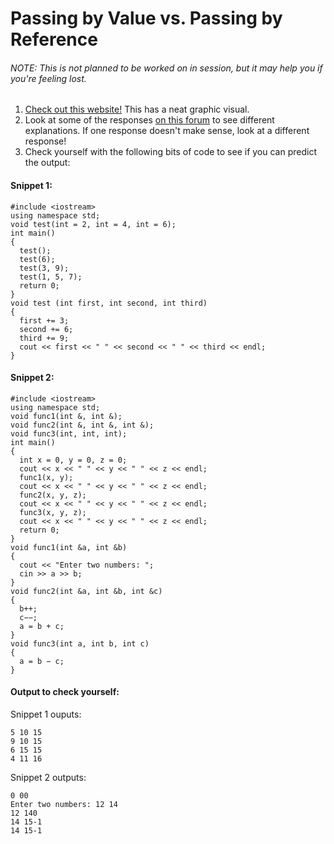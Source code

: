 # Passing by Value vs. Passing by Reference
###### NOTE: This is not planned to be worked on in session, but it may help you if you're feeling lost.
1. [Check out this website!](https://www.mathwarehouse.com/programming/passing-by-value-vs-by-reference-visual-explanation.php) This has a neat graphic visual.
2. Look at some of the responses [on this forum](https://stackoverflow.com/questions/373419/whats-the-difference-between-passing-by-reference-vs-passing-by-value) to see different explanations. If one response doesn't make sense, look at a different response!
3. Check yourself with the following bits of code to see if you can predict the output:
#### Snippet 1:
```
#include <iostream>
using namespace std;
void test(int = 2, int = 4, int = 6);
int main()
{
  test();
  test(6);
  test(3, 9);
  test(1, 5, 7);
  return 0;
}
void test (int first, int second, int third)
{
  first += 3;
  second += 6;
  third += 9;
  cout << first << " " << second << " " << third << endl;
}
```
#### Snippet 2:
```
#include <iostream>
using namespace std;
void func1(int &, int &);
void func2(int &, int &, int &);
void func3(int, int, int);
int main()
{
  int x = 0, y = 0, z = 0;
  cout << x << " " << y << " " << z << endl;
  func1(x, y);
  cout << x << " " << y << " " << z << endl;
  func2(x, y, z);
  cout << x << " " << y << " " << z << endl;
  func3(x, y, z);
  cout << x << " " << y << " " << z << endl;
  return 0;
}
void func1(int &a, int &b)
{
  cout << "Enter two numbers: ";
  cin >> a >> b;
}
void func2(int &a, int &b, int &c)
{
  b++;
  c−−;
  a = b + c;
}
void func3(int a, int b, int c)
{
  a = b − c;
}
```
#### Output to check yourself:
Snippet 1 ouputs:
```
5 10 15
9 10 15
6 15 15
4 11 16
```
Snippet 2 outputs:
```
0 00
Enter two numbers: 12 14
12 140
14 15-1
14 15-1
```
